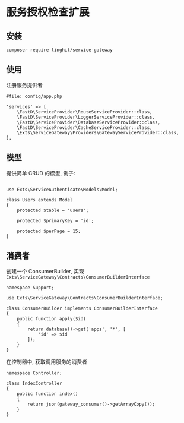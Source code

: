 # 服务授权检查扩展

## 安装
```
composer require linghit/service-gateway
```

## 使用

注册服务提供者
```
#file: config/app.php

'services' => [
    \FastD\ServiceProvider\RouteServiceProvider::class,
    \FastD\ServiceProvider\LoggerServiceProvider::class,
    \FastD\ServiceProvider\DatabaseServiceProvider::class,
    \FastD\ServiceProvider\CacheServiceProvider::class,
    \Exts\ServiceGateway\Providers\GatewayServiceProvider::class,
],
```

## 模型

提供简单 CRUD 的模型, 例子:
```

use Exts\ServiceAuthenticate\Models\Model;

class Users extends Model
{
    protected $table = 'users';
    
    protected $primaryKey = 'id';
    
    protected $perPage = 15;
}

```

## 消费者
创建一个 ConsumerBuilder, 实现 `Exts\ServiceGateway\Contracts\ConsumerBuilderInterface`
```
namespace Support;

use Exts\ServiceGateway\Contracts\ConsumerBuilderInterface;

class ConsumerBuilder implements ConsumerBuilderInterface
{
    public function apply($id)
    {
        return database()->get('apps', '*', [
            'id' => $id
        ]);
    }
}
```

在控制器中, 获取调用服务的消费者
```
namespace Controller;

class IndexController
{
    public function index()
    {
        return json(gateway_consumer()->getArrayCopy());
    }
}
```